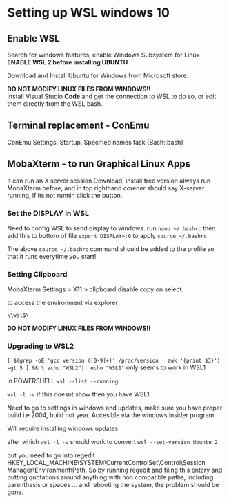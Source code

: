 # Setting up WSL windows 10

## Enable WSL

Search for windows features, enable Windows Subsystem for Linux
**ENABLE WSL 2 before installing UBUNTU**

Download and Install Ubuntu for Windows from Microsoft store.

**DO NOT MODIFY LINUX FILES FROM WINDOWS!!**  
Install Visual Studio **Code** and get the connection to WSL to do so, or edit them directly from the WSL bash.

## Terminal replacement - ConEmu
ConEmu Settings, Startup, Specified names task {Bash::bash}

## MobaXterm - to run Graphical Linux Apps
It can run an X server session
Download, install free version
always run MobaXterm before, and in top righthand corener should say X-server running, if its not runnin click the button.

### Set the DISPLAY in WSL
Need to config WSL to send display to windows.
run `nano ~/.bashrc` then add this to bottom of file `export DISPLAY=:0`  to apply `source ~/.bashrc`

The above `source ~/.bashrc` command should be added to the profile so that it runs everytime you start!

### Setting Clipboard
MobaXterm Settings > X11 > clipboard disable copy on select.

to access the environment via explorer

	\\wsl$\

**DO NOT MODIFY LINUX FILES FROM WINDOWS!!**



### Upgrading to WSL2
`[ $(grep -oE 'gcc version ([0-9]+)' /proc/version | awk '{print $3}') -gt 5 ] && \ echo "WSL2"|| echo "WSL1"` only seems to work in WSL1

in POWERSHELL
`wsl --list --running`

`wsl -l -v` if this doesnt show then you have WSL1

Need to go to settings in windows and updates, make sure you have proper build i.e 2004, build not year. Accesible via the windows insider program.

Will require installing windows updates.

after which
`wsl -l -v` should work
to convert
`wsl --set-version Ubuntu 2`

but you need to go into regedit
HKEY_LOCAL_MACHINE\SYSTEM\CurrentControlSet\Control\Session Manager\Environment\Path. So by running regedit and filing this entery and putting quotations around anything with non compatible paths, including parenthesis or spaces ... and rebooting the system, the problem should be gone.